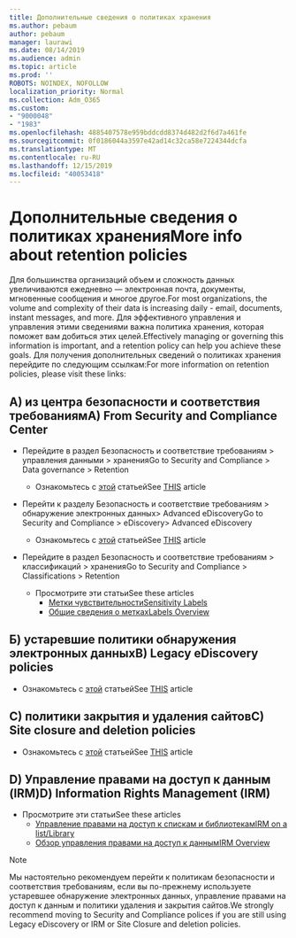 ```yaml
---
title: Дополнительные сведения о политиках хранения
ms.author: pebaum
author: pebaum
manager: laurawi
ms.date: 08/14/2019
ms.audience: admin
ms.topic: article
ms.prod: ''
ROBOTS: NOINDEX, NOFOLLOW
localization_priority: Normal
ms.collection: Adm_O365
ms.custom:
- "9000048"
- "1983"
ms.openlocfilehash: 4885407578e959bddcdd8374d482d2f6d7a461fe
ms.sourcegitcommit: 0f0186044a3597e42ad14c32ca58e7224344dcfa
ms.translationtype: MT
ms.contentlocale: ru-RU
ms.lasthandoff: 12/15/2019
ms.locfileid: "40053418"
---
```

# <a name="more-info-about-retention-policies"></a><span data-ttu-id="6fa8f-102">Дополнительные сведения о политиках хранения</span><span class="sxs-lookup"><span data-stu-id="6fa8f-102">More info about retention policies</span></span>

<span data-ttu-id="6fa8f-103">Для большинства организаций объем и сложность данных увеличиваются ежедневно — электронная почта, документы, мгновенные сообщения и многое другое.</span><span class="sxs-lookup"><span data-stu-id="6fa8f-103">For most organizations, the volume and complexity of their data is increasing daily - email, documents, instant messages, and more.</span></span> <span data-ttu-id="6fa8f-104">Для эффективного управления и управления этими сведениями важна политика хранения, которая поможет вам добиться этих целей.</span><span class="sxs-lookup"><span data-stu-id="6fa8f-104">Effectively managing or governing this information is important, and a retention policy can help you achieve these goals.</span></span> <span data-ttu-id="6fa8f-105">Для получения дополнительных сведений о политиках хранения перейдите по следующим ссылкам:</span><span class="sxs-lookup"><span data-stu-id="6fa8f-105">For more information on retention policies, please visit these links:</span></span>

## <a name="a-from-security-and-compliance-center"></a><span data-ttu-id="6fa8f-106">A) из центра безопасности и соответствия требованиям</span><span class="sxs-lookup"><span data-stu-id="6fa8f-106">A) From Security and Compliance Center</span></span>

- <span data-ttu-id="6fa8f-107">Перейдите в раздел Безопасность и соответствие требованиям > управления данными > хранения</span><span class="sxs-lookup"><span data-stu-id="6fa8f-107">Go to Security and Compliance > Data governance > Retention</span></span>
  - <span data-ttu-id="6fa8f-108">Ознакомьтесь с [этой](https://docs.microsoft.com/office365/securitycompliance/retention-policies) статьей</span><span class="sxs-lookup"><span data-stu-id="6fa8f-108">See [THIS](https://docs.microsoft.com/office365/securitycompliance/retention-policies) article</span></span>

- <span data-ttu-id="6fa8f-109">Перейти к разделу Безопасность и соответствие требованиям > обнаружение электронных данных> Advanced eDiscovery</span><span class="sxs-lookup"><span data-stu-id="6fa8f-109">Go to Security and Compliance > eDiscovery> Advanced eDiscovery</span></span> 
  - <span data-ttu-id="6fa8f-110">Ознакомьтесь с [этой](https://docs.microsoft.com/office365/securitycompliance/ediscovery-cases) статьей</span><span class="sxs-lookup"><span data-stu-id="6fa8f-110">See [THIS](https://docs.microsoft.com/office365/securitycompliance/ediscovery-cases) article</span></span>

- <span data-ttu-id="6fa8f-111">Перейдите в раздел Безопасность и соответствие требованиям > классификаций > хранения</span><span class="sxs-lookup"><span data-stu-id="6fa8f-111">Go to Security and Compliance > Classifications > Retention</span></span>
  - <span data-ttu-id="6fa8f-112">Просмотрите эти статьи</span><span class="sxs-lookup"><span data-stu-id="6fa8f-112">See these articles</span></span>
    - [<span data-ttu-id="6fa8f-113">Метки чувствительности</span><span class="sxs-lookup"><span data-stu-id="6fa8f-113">Sensitivity Labels</span></span>](https://docs.microsoft.com/office365/securitycompliance/sensitivity-labels)
    - [<span data-ttu-id="6fa8f-114">Общие сведения о метках</span><span class="sxs-lookup"><span data-stu-id="6fa8f-114">Labels Overview</span></span>](https://docs.microsoft.com/office365/securitycompliance/labels)

## <a name="b-legacy-ediscovery-policies"></a><span data-ttu-id="6fa8f-115">Б) устаревшие политики обнаружения электронных данных</span><span class="sxs-lookup"><span data-stu-id="6fa8f-115">B) Legacy eDiscovery policies</span></span>

- <span data-ttu-id="6fa8f-116">Ознакомьтесь с [этой](https://support.office.com/article/Set-up-an-eDiscovery-Center-in-SharePoint-Online-A18F8975-AA7F-43B4-A7D6-001D14744D8E) статьей</span><span class="sxs-lookup"><span data-stu-id="6fa8f-116">See [THIS](https://support.office.com/article/Set-up-an-eDiscovery-Center-in-SharePoint-Online-A18F8975-AA7F-43B4-A7D6-001D14744D8E) article</span></span>

## <a name="c-site-closure-and-deletion-policies"></a><span data-ttu-id="6fa8f-117">C) политики закрытия и удаления сайтов</span><span class="sxs-lookup"><span data-stu-id="6fa8f-117">C) Site closure and deletion policies</span></span>

- <span data-ttu-id="6fa8f-118">Ознакомьтесь с [этой](https://support.office.com/article/Use-policies-for-site-closure-and-deletion-A8280D82-27FD-48C5-9ADF-8A5431208BA5) статьей</span><span class="sxs-lookup"><span data-stu-id="6fa8f-118">See [THIS](https://support.office.com/article/Use-policies-for-site-closure-and-deletion-A8280D82-27FD-48C5-9ADF-8A5431208BA5) article</span></span>  

## <a name="d-information-rights-management-irm"></a><span data-ttu-id="6fa8f-119">D) Управление правами на доступ к данным (IRM)</span><span class="sxs-lookup"><span data-stu-id="6fa8f-119">D) Information Rights Management (IRM)</span></span>

- <span data-ttu-id="6fa8f-120">Просмотрите эти статьи</span><span class="sxs-lookup"><span data-stu-id="6fa8f-120">See these articles</span></span>
  - [<span data-ttu-id="6fa8f-121">Управление правами на доступ к спискам и библиотекам</span><span class="sxs-lookup"><span data-stu-id="6fa8f-121">IRM on a list/Library</span></span>](https://support.office.com/article/apply-information-rights-management-to-a-list-or-library-3bdb5c4e-94fc-4741-b02f-4e7cc3c54aa1)
  - [<span data-ttu-id="6fa8f-122">Обзор управления правами на доступ к данным</span><span class="sxs-lookup"><span data-stu-id="6fa8f-122">IRM Overview</span></span>](https://support.office.com/article/create-and-apply-information-management-policies-eb501fe9-2ef6-4150-945a-65a6451ee9e9)

> [!Note]
> <span data-ttu-id="6fa8f-123">Мы настоятельно рекомендуем перейти к политикам безопасности и соответствия требованиям, если вы по-прежнему используете устаревшее обнаружение электронных данных, управление правами на доступ к данным и политики удаления и закрытия сайтов.</span><span class="sxs-lookup"><span data-stu-id="6fa8f-123">We strongly recommend moving to Security and Compliance polices if you are still using Legacy eDiscovery or IRM or Site Closure and deletion policies.</span></span>
